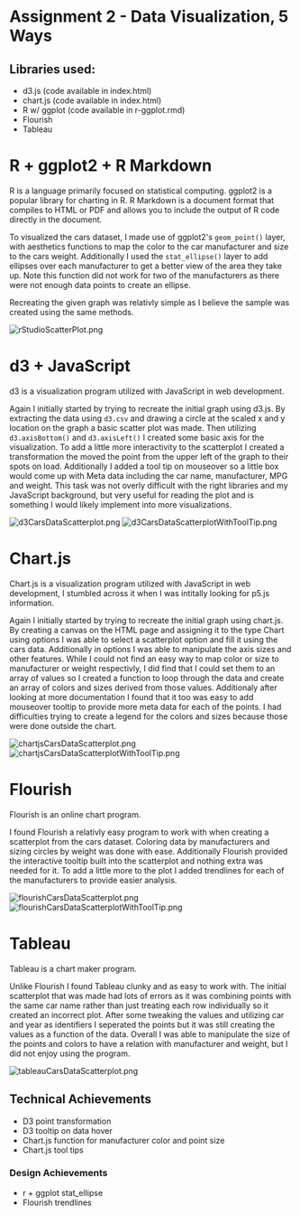 Assignment 2 - Data Visualization, 5 Ways  
===


Libraries used:
---
- d3.js (code available in index.html)
- chart.js (code available in index.html)
- R w/ ggplot (code available in r-ggplot.rmd)
- Flourish
- Tableau


# R + ggplot2 + R Markdown

R is a language primarily focused on statistical computing.
ggplot2 is a popular library for charting in R.
R Markdown is a document format that compiles to HTML or PDF and allows you to include the output of R code directly in the document.

To visualized the cars dataset, I made use of ggplot2's `geom_point()` layer, with aesthetics functions to map the color to the car manufacturer and size to the cars weight. Additionally I used the `stat_ellipse()` layer to add ellipses over each manufacturer to get a better view of the area they take up. Note this function did not work for two of the manufacturers as there were not enough data points to create an ellipse. 

Recreating the given graph was relativly simple as I believe the sample was created using the same methods.

![rStudioScatterPlot.png](img/rStudioScatterPlot.PNG)

# d3 + JavaScript

d3 is a visualization program utilized with JavaScript in web development.

Again I initially started by trying to recreate the initial graph using d3.js. By extracting the data using `d3.csv` and drawing a circle at the scaled x and y location on the graph a basic scatter plot was made. Then utilizing `d3.axisBottom()` and `d3.axisLeft()` I created some basic axis for the visualization. To add a little more interactivity to the scatterplot I created a transformation the moved the point from the upper left of the graph to their spots on load. Additionally I added a tool tip on mouseover so a little box would come up with Meta data including the car name, manufacturer, MPG and weight. This task was not overly difficult with the right libraries and my JavaScript background, but very useful for reading the plot and is something I would likely implement into more visualizations. 

![d3CarsDataScatterplot.png](img/d3CarsDataScatterplot.PNG)
![d3CarsDataScatterplotWithToolTip.png](img/d3CarsDataScatterplotWithToolTip.PNG)


# Chart.js

Chart.js is a visualization program utilized with JavaScript in web development, I stumbled across it when I was intitally looking for p5.js information.

Again I initially started by trying to recreate the initial graph using chart.js. By creating a canvas on the HTML page and assigning it to the type Chart using options I was able to select a scatterplot option and fill it using the cars data. Additionally in options I was able to manipulate the axis sizes and other features. While I could not find an easy way to map color or size to manufacturer or weight respectivly, I did find that I could set them to an array of values so I created a function to loop through the data and create an array of colors and sizes derived from those values. Additionaly after looking at more documentation I found that it too was easy to add mouseover tooltip to provide more meta data for each of the points. I had difficulties trying to create a legend for the colors and sizes because those were done outside the chart.
 

![chartjsCarsDataScatterplot.png](img/chartjsCarsDataScatterplot.PNG)
![chartjsCarsDataScatterplotWithToolTip.png](img/chartjsCarsDataScatterplotWithToolTip.PNG)

# Flourish

Flourish is an online chart program.

I found Flourish a relativly easy program to work with when creating a scatterplot from the cars dataset. Coloring data by manufacturers and sizing circles by weight was done with ease. Additionally Flourish provided the interactive tooltip built into the scatterplot and nothing extra was needed for it. To add a little more to the plot I added trendlines for each of the manufacturers to provide easier analysis. 
 

![flourishCarsDataScatterplot.png](img/flourishCarsDataScatterplot.PNG)
![flourishCarsDataScatterplotWithToolTip.png](img/flourishCarsDataScatterplotWithToolTip.PNG)

# Tableau

Tableau is a chart maker program.

Unlike Flourish I found Tableau clunky and as easy to work with. The initial scatterplot that was made had lots of errors as it was combining points with the same car name rather than just treating each row individually so it created an incorrect plot. After some tweaking the values and utilizing car and year as identifiers I seperated the points but it was still creating the values as a function of the data. Overall I was able to manipulate the size of the points and colors to have a relation with manufacturer and weight, but I did not enjoy using the program.
 

![tableauCarsDataScatterplot.png](img/tableauCarsDataScatterplot.PNG)

## Technical Achievements
- D3 point transformation 
- D3 tooltip on data hover
- Chart.js function for manufacturer color and point size
- Chart.js tool tips

### Design Achievements
- r + ggplot stat_ellipse
- Flourish trendlines
